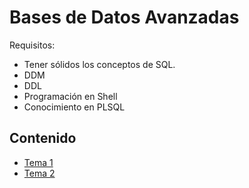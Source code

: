 # Bases de Datos Avanzadas

Requisitos:
* Tener sólidos los conceptos de SQL.
* DDM
* DDL
* Programación en Shell
* Conocimiento en PLSQL

## Contenido

* [Tema 1](/tema1/readme.md)
* [Tema 2](/tema2/readme.md)